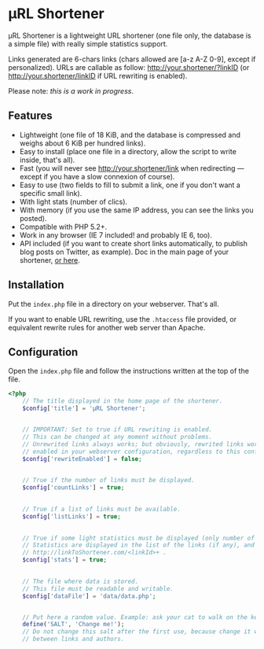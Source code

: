 # µRL Shortener

µRL Shortener is a lightweight URL shortener (one file only, the database is a simple file) with really simple statistics support.

Links generated are 6-chars links (chars allowed are [a-z A-Z 0-9], except if personalized). URLs are callable as follow: http://your.shortener/?linkID (or http://your.shortener/linkID if URL rewriting is enabled).

Please note: *this is a work in progress*.

## Features

- Lightweight (one file of 18 KiB, and the database is compressed and weighs about 6 KiB per hundred links).
- Easy to install (place one file in a directory, allow the script to write inside, that's all).
- Fast (you will never see http://your.shortener/link when redirecting — except if you have a slow connexion of course).
- Easy to use (two fields to fill to submit a link, one if you don't want a specific small link).
- With light stats (number of clics).
- With memory (if you use the same IP address, you can see the links you posted).
- Compatible with PHP 5.2+.
- Work in any browser (IE 7 included! and probably IE 6, too).
- API included (if you want to create short links automatically, to publish blog posts on Twitter, as example). Doc in the main page of your shortener, [or here](http://l.carrade.eu).


## Installation

Put the `index.php` file in a directory on your webserver. That's all.

If you want to enable URL rewriting, use the `.htaccess` file provided, or equivalent rewrite rules for another web server than Apache.


## Configuration

Open the `index.php` file and follow the instructions written at the top of the file.

```php
<?php
	// The title displayed in the home page of the shortener.
	$config['title'] = 'µRL Shortener';


	// IMPORTANT: Set to true if URL rewriting is enabled.
	// This can be changed at any moment without problems.
	// Unrewrited links always works; but obviously, rewrited links works only with URL rewriting
	// enabled in your webserver configuration, regardless to this configuration point.
	$config['rewriteEnabled'] = false;
	

	// True if the number of links must be displayed.
	$config['countLinks'] = true;
	

	// True if a list of links must be available.
	$config['listLinks'] = true;
	

	// True if some light statistics must be displayed (only number of access).
	// Statistics are displayed in the list of the links (if any), and at the URL
	// http://linkToShortener.com/<linkId>+ .
	$config['stats'] = true;
	

	// The file where data is stored.
	// This file must be readable and writable.
	$config['dataFile'] = 'data/data.php';


	// Put here a random value. Example: ask your cat to walk on the keyboard.
	define('SALT', 'Change me!');
	// Do not change this salt after the first use, because change it will remove all associations
	// between links and authors.
```
